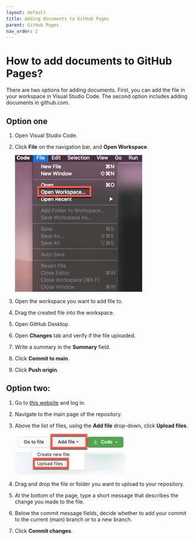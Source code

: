 ```yaml
---
layout: default
title: Adding documents to GitHub Pages
parent: GitHub Pages
nav_order: 2
---
```

 
# How to add documents to GitHub Pages?  

There are two options for adding documents. First, you can add the file in your workspace in Visual Studio Code. The second option includes adding documents in github.com.  

## Option one  

1. Open Visual Studio Code.
2. Click **File** on the navigation bar, and **Open Workspace**.  

   ![workspace](/assets/images/workspace.png)
3. Open the workspace you want to add file to.
4. Drag the created file into the workspace.
5. Open GitHub Desktop.
6. Open **Changes** tab and verify if the file uploaded.
7. Write a summary in the **Summary** field.
8. Click **Commit to main**.
9. Click **Push origin**.  


## Option two:

1. Go to [this website](https://github.com//) and log in.  
2. Navigate to the main page of the repository.
3. Above the list of files, using the **Add file** drop-down, click **Upload files**.  

    ![upload](/assets/images/upload.png)   
4. Drag and drop the file or folder you want to upload to your repository.
5. At the bottom of the page, type a short message that describes the change you made to the file. 
6. Below the commit message fields, decide whether to add your commit to the current (main) branch or to a new branch.
7. Click **Commit changes**.